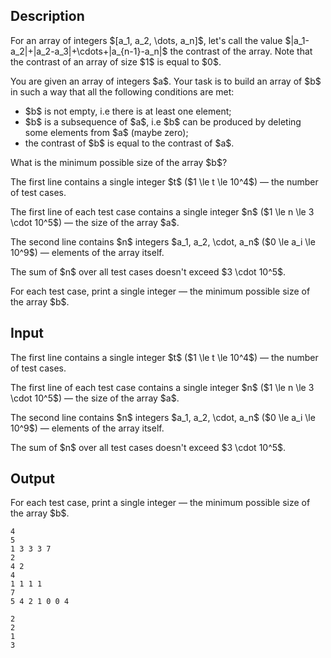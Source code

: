 ## Description

<div><p>For an array of integers $[a_1, a_2, \dots, a_n]$, let's call the value $|a_1-a_2|+|a_2-a_3|+\cdots+|a_{n-1}-a_n|$ the <span class="tex-font-style-it">contrast</span> of the array. Note that the contrast of an array of size $1$ is equal to $0$.</p><p>You are given an array of integers $a$. Your task is to build an array of $b$ in such a way that all the following conditions are met:</p><ul> <li> $b$ is not empty, i.e there is at least one element; </li><li> $b$ is a subsequence of $a$, i.e $b$ can be produced by deleting some elements from $a$ (maybe zero); </li><li> the contrast of $b$ is equal to the contrast of $a$. </li></ul><p>What is the minimum possible size of the array $b$?</p></div><div class="input-specification"><p>The first line contains a single integer $t$ ($1 \le t \le 10^4$)&nbsp;— the number of test cases.</p><p>The first line of each test case contains a single integer $n$ ($1 \le n \le 3 \cdot 10^5$)&nbsp;— the size of the array $a$.</p><p>The second line contains $n$ integers $a_1, a_2, \cdot, a_n$ ($0 \le a_i \le 10^9$)&nbsp;— elements of the array itself.</p><p>The sum of $n$ over all test cases doesn't exceed $3 \cdot 10^5$.</p></div><div class="output-specification"><p>For each test case, print a single integer&nbsp;— the minimum possible size of the array $b$.</p></div>

## Input

<p>The first line contains a single integer $t$ ($1 \le t \le 10^4$)&nbsp;— the number of test cases.</p><p>The first line of each test case contains a single integer $n$ ($1 \le n \le 3 \cdot 10^5$)&nbsp;— the size of the array $a$.</p><p>The second line contains $n$ integers $a_1, a_2, \cdot, a_n$ ($0 \le a_i \le 10^9$)&nbsp;— elements of the array itself.</p><p>The sum of $n$ over all test cases doesn't exceed $3 \cdot 10^5$.</p>

## Output

<p>For each test case, print a single integer&nbsp;— the minimum possible size of the array $b$.</p>





```input1|2,3,6,7
4
5
1 3 3 3 7
2
4 2
4
1 1 1 1
7
5 4 2 1 0 0 4
```




```output1
2
2
1
3
```


